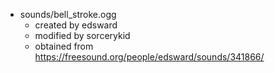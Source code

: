  * sounds/bell_stroke.ogg
    * created by edsward
    * modified by sorcerykid
    * obtained from https://freesound.org/people/edsward/sounds/341866/
